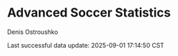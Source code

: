 # Advanced Soccer Statistics
Denis Ostroushko

<!-- gfm -->

Last successful data update: 2025-09-01 17:14:50 CST
